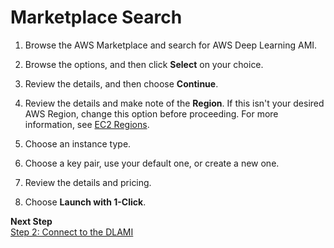 # Marketplace Search<a name="launch-from-marketplace"></a>

1. Browse the AWS Marketplace and search for AWS Deep Learning AMI\.

1. Browse the options, and then click **Select** on your choice\.

1. Review the details, and then choose **Continue**\.

1. Review the details and make note of the **Region**\. If this isn't your desired AWS Region, change this option before proceeding\. For more information, see [EC2 Regions](http://docs.aws.amazon.com/general/latest/gr/rande.html#ec2_region)\.

1. Choose an instance type\.

1. Choose a key pair, use your default one, or create a new one\.

1. Review the details and pricing\.

1. Choose **Launch with 1\-Click**\.

**Next Step**  
[Step 2: Connect to the DLAMI](launch-config-connect.md)